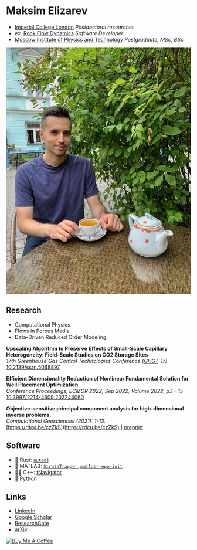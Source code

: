# Maksim Elizarev

- [Imperial College London](https://profiles.imperial.ac.uk/m.elizarev) _Postdoctoral researcher_
- ex. [Rock Flow Dynamics](https://rfdyn.com/) _Software Developer_
- [Moscow Institute of Physics and Technology](https://www.mipt.ru/en) _Postgraduate, MSc, BSc_

![myself](https://github.com/djmaxus/djmaxus.github.io/raw/master/myself.jpg)

## Research

- Computational Physics
- Flows in Porous Media
- Data-Driven Reduced Order Modeling

**Upscaling Algorithm to Preserve Effects of Small-Scale Capillary Heterogeneity: Field-Scale Studies on CO2 Storage Sites**\
_17th Greenhouse Gas Control Technologies Conference ([GHGT](https://ghgt.info/)-17)_\
[10.2139/ssrn.5068897](http://dx.doi.org/10.2139/ssrn.5068897)

**Efficient Dimensionality Reduction of Nonlinear Fundamental Solution for Well Placement Optimization**\
_Conference Proceedings, ECMOR 2022, Sep 2022, Volume 2022, p.1 - 15_\
[10.3997/2214-4609.202244060](https://doi.org/10.3997/2214-4609.202244060)

**Objective-sensitive principal component analysis for high-dimensional inverse problems.**\
_Computational Geosciences (2021): 1-13._\
[https://rdcu.be/czZkS](https://rdcu.be/czZkS) | [preprint](https://arxiv.org/abs/2006.04527)

## Software

- :crab: Rust: [`autodj`](https://github.com/djmaxus/autodj)
- 🔬 MATLAB: [`StrataTrapper`](https://github.com/ImperialCollegeLondon/StrataTrapper), [`matlab-repo-init`](https://github.com/djmaxus/matlab-repo-init)
- 🦶🔫 C++: [tNavigator](https://rfdyn.com)
- 🐍 Python

## Links

- [LinkedIn](https://www.linkedin.com/in/djmaxus/)
- [Google Scholar](https://scholar.google.com/citations?user=qt24IhcAAAAJ)
- [ResearchGate](https://www.researchgate.net/profile/Maksim_Elizarev)
- [arXiv](http://arxiv.org/a/elizarev_m_1)

<a href="https://www.buymeacoffee.com/djmaxus" target="_blank"><img src="https://cdn.buymeacoffee.com/buttons/v2/default-yellow.png" alt="Buy Me A Coffee" style="height: 60px !important;width: 217px !important;" ></a>

